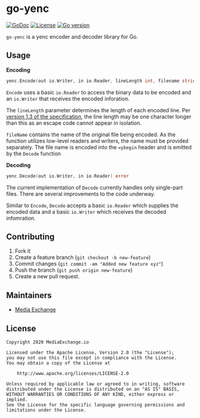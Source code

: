 # go-yenc

[![GoDoc](https://godoc.org/github.com/mediaexchange/nazbaz/github?status.svg)](https://godoc.org/github.com/mediaexchange/go-nntp)
[![License](https://img.shields.io/badge/license-Apache--2.0-blue.svg)](https://www.apache.org/licenses/LICENSE-2.0)
[![Go version](https://img.shields.io/badge/go-~%3E1.15-green.svg)](https://golang.org/doc/devel/release.html#go1.15)

`go-yenc` is a yenc encoder and decoder library for Go.

## Usage

**Encoding**

```go
yenc.Encode(out io.Writer, in io.Reader, lineLength int, filename string) error
```

`Encode` uses a basic `io.Reader` to access the binary data to be encoded and
an `io.Writer` that receives the encoded inforation.

The `lineLength` parameter determines the length of each encoded line. Per
[version 1.3 of the specification](http://www.yenc.org/yEnc-draft-1.txt), the
line length may be one character longer than this as an escape code cannot
appear in isolation.

`fileName` contains the name of the original file being encoded. As the
function utilizes low-level readers and writers, the name must be provided
separately. The file name is encoded into the `=ybegin` header and is emitted
by the `Decode` function

**Decoding**

```go
yenc.Decode(out io.Writer, in io.Reader) error
```

The current implementation of `Decode` currently handles only single-part
files. There are several improvements to the code underway.

Similar to `Encode`, `Decode` accepts a basic `io.Reader` which supplies the
encoded data and a basic `io.Writer` which receives the decoded infomration.

## Contributing

 1.  Fork it
 2.  Create a feature branch (`git checkout -b new-feature`)
 3.  Commit changes (`git commit -am "Added new feature xyz"`)
 4.  Push the branch (`git push origin new-feature`)
 5.  Create a new pull request.

## Maintainers

* [Media Exchange](http://github.com/MediaExchange)

## License

    Copyright 2020 MediaExchange.io
     
    Licensed under the Apache License, Version 2.0 (the "License");
    you may not use this file except in compliance with the License.
    You may obtain a copy of the License at
    
        http://www.apache.org/licenses/LICENSE-2.0
    
    Unless required by applicable law or agreed to in writing, software
    distributed under the License is distributed on an "AS IS" BASIS,
    WITHOUT WARRANTIES OR CONDITIONS OF ANY KIND, either express or implied.
    See the License for the specific language governing permissions and
    limitations under the License.
